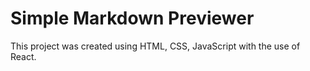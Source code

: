 # Simple Markdown Previewer

This project was created using HTML, CSS, JavaScript with the use of React.
